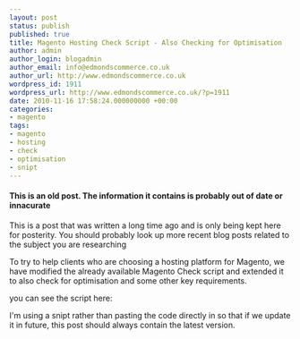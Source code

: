 ```yaml
---
layout: post
status: publish
published: true
title: Magento Hosting Check Script - Also Checking for Optimisation
author: admin
author_login: blogadmin
author_email: info@edmondscommerce.co.uk
author_url: http://www.edmondscommerce.co.uk
wordpress_id: 1911
wordpress_url: http://www.edmondscommerce.co.uk/?p=1911
date: 2010-11-16 17:58:24.000000000 +00:00
categories:
- magento
tags:
- magento
- hosting
- check
- optimisation
- snipt
---
```

<div class="oldpost"><h4>This is an old post. The information it contains is probably out of date or innacurate</h4>
<p>
This is a post that was written a long time ago and is only being kept here for posterity.
You should probably look up more recent blog posts related to the subject you are researching
</p>
</div>
To try to help clients who are choosing a hosting platform for Magento, we have modified the already available Magento Check script and extended it to also check for optimisation and some other key requirements.

you can see the script here:

<script type="text/javascript" src="http://snipt.net/embed/cf6ca04739bafcd4834dc1b7bfd9b838"></script>

I'm using a snipt rather than pasting the code directly in so that if we update it in future, this post should always contain the latest version.
